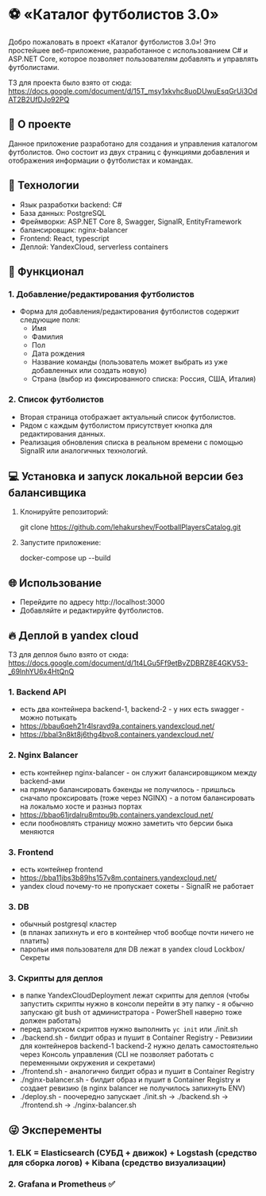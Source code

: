 # ⚽ «Каталог футболистов 3.0»

Добро пожаловать в проект «Каталог футболистов 3.0»! Это простейшее веб-приложение, разработанное с использованием C# и ASP.NET Core, которое позволяет пользователям добавлять и управлять футболистами.

ТЗ для проекта было взято от сюда: https://docs.google.com/document/d/15T_msy1xkvhc8uoDUwuEsqGrUi3OdAT2B2UfDJo92PQ

## 📖 О проекте

Данное приложение разработано для создания и управления каталогом футболистов. Оно состоит из двух страниц с функциями добавления и отображения информации о футболистах и командах. 

## 🚀 Технологии

- Язык разработки backend: C#
- База данных: PostgreSQL
- Фреймворки: ASP.NET Core 8, Swagger, SignalR, EntityFramework
- балансировщик: nginx-balancer
- Frontend: React, typescript
- Деплой: YandexCloud, serverless containers

## 📄 Функционал

### 1. Добавление/редактирования футболистов

- Форма для добавления/редактирования футболистов содержит следующие поля:
  - Имя
  - Фамилия
  - Пол
  - Дата рождения
  - Название команды (пользователь может выбрать из уже добавленных или создать новую)
  - Страна (выбор из фиксированного списка: Россия, США, Италия)

### 2. Список футболистов

- Вторая страница отображает актуальный список футболистов.
- Рядом с каждым футболистом присутствует кнопка для редактирования данных.
- Реализация обновления списка в реальном времени с помощью SignalR или аналогичных технологий.

## 💻 Установка и запуск локальной версии без балансивщика

1. Клонируйте репозиторий:
   
   git clone https://github.com/lehakurshev/FootballPlayersCatalog.git

2. Запустите приложение:
   
   docker-compose up --build
   

## 🌐 Использование

- Перейдите по адресу http://localhost:3000
- Добавляйте и редактируйте футболистов.

## 🔥 Деплой в yandex cloud

ТЗ для деплоя было взято от сюда: https://docs.google.com/document/d/1t4LGu5Ff9etBvZDBRZ8E4GKV53-_69lnhYU6x4HtQnQ

### 1. Backend API

- есть два контейнера backend-1, backend-2 - у них есть swagger - можно потыкать
- https://bbau6qeh21r4lsravd9a.containers.yandexcloud.net/ 
- https://bbal3n8kt8j6thg4bvo8.containers.yandexcloud.net/

### 2. Nginx Balancer

- есть контейнер nginx-balancer - он служит балансировщиком между backend-ами
- на прямую балансировать бэкенды не получилось - пришльсь сначало проксировать (тоже через NGINX) - а потом балансировать на локальмо хосте и разныз портах
- https://bbao61jrdalru8mtpu9b.containers.yandexcloud.net/
- если пообновлять страницу можно заметить что берсии быка меняются

### 3. Frontend

- есть контейнер frontend
- https://bba11jbs3b89hs157v8m.containers.yandexcloud.net/
- yandex cloud почему-то не пропускает сокеты - SignalR не работает

### 3. DB

- обычный postgresql кластер
- (в планах запихнуть и его в контейнер чтоб вообще почти ничего не платить)
- парольи имя пользователя для DB лежат в yandex cloud Lockbox/Секреты

### 3. Скрипты для деплоя

- в папке YandexCloudDeployment лежат скрипты для деплоя (чтобы запустить скрипты нужно в консоли перейти в эту папку - я обычно запускаю git bush от администратора - PowerShell наверно тоже должен работать)
-   перед запуском скриптов нужно выполнить `yc init` или ./init.sh
-   ./backend.sh - билдит образ и пушит в Container Registry - Ревизиии для контейнеров backend-1 backend-2 нужно делать самостоятельно через Консоль управления (CLI не позволяет работать с переменными окружения и секретами)
-   ./frontend.sh - аналогично билдит образ и пушит в Container Registry
-   ./nginx-balancer.sh - билдит образ и пушит в Container Registry и создает ревизию (в nginx balancer не получилось запихнуть ENV)
-   ./deploy.sh - поочередно запускает ./init.sh -> ./backend.sh -> ./frontend.sh -> ./nginx-balancer.sh


## 😜 Эксперементы

### 1. ELK = Elasticsearch (СУБД + движок) + Logstash (средство для сборка логов) + Kibana (средство визуализации)
### 2. Grafana и Prometheus ✅
